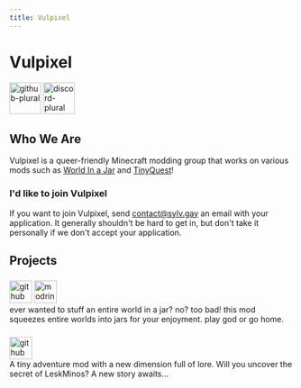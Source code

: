 ```yaml
---
title: Vulpixel
---
```


# Vulpixel
<a href="https://github.com/VulpixelMC"><img alt="github-plural" height="56" src="https://cdn.jsdelivr.net/npm/@intergrav/devins-badges@3/assets/cozy/social/github-plural_vector.svg"></a>
<a href="/vulpixel/discord"><img alt="discord-plural" height="56" src="https://cdn.jsdelivr.net/npm/@intergrav/devins-badges@3/assets/cozy/social/discord-plural_vector.svg"></a>

## Who We Are
Vulpixel is a queer-friendly Minecraft modding group that works on various mods such as <a href="#world-in-a-jar">World In a Jar</a> and <a href="#tinyquest">TinyQuest</a>!

### I'd like to join Vulpixel
If you want to join Vulpixel, send [contact@sylv.gay](mailto:contact@sylv.gay) an email with your application. It generally shouldn't be hard to get in, but don't take it personally if we don't accept your application.

## Projects

<!-- TODO: replace this with a better system -->
<div id="projects">
	<project
		style="
			--icon: url(/projects/icons/worldinajar.png);
			--icon-color: #ABBABB;
			--name: 'World In a Jar';
		"
		id="world-in-a-jar"
	>
		<div class="project-icon" title="Icon of World In a Jar"></div>
		<div class="project-info">
			<h3 class="project-name"></h3>
			<div class="project-data">
				<a href="https://github.com/VulpixelMC/world-in-a-jar"><img alt="github" height="40" src="https://cdn.jsdelivr.net/npm/@intergrav/devins-badges@3/assets/compact-minimal/available/github_vector.svg"></a>
				<a href="https://modrinth.com/mod/worldinajar"><img alt="modrinth" height="40" src="https://cdn.jsdelivr.net/npm/@intergrav/devins-badges@3/assets/compact-minimal/available/modrinth_vector.svg"></a>
			</div>
			<div class="project-desc">
				ever wanted to stuff an entire world in a jar? no? too bad! this mod squeezes entire worlds into jars for your enjoyment. play god or go home.
			</div>
		</div>
	</project>
	<project
		style="
			--icon: url(/projects/icons/tinyquest.png);
			--icon-color: #532E18;
			--name: 'TinyQuest';
		"
		id="tinyquest"
	>
		<div class="project-icon" title="Icon of TinyQuest"></div>
		<div class="project-info">
			<h3 class="project-name"></h3>
			<div class="project-data">
				<a href="https://github.com/VulpixelMC/TinyQuest"><img alt="github" height="40" src="https://cdn.jsdelivr.net/npm/@intergrav/devins-badges@3/assets/compact-minimal/available/github_vector.svg"></a>
			</div>
			<div class="project-desc">
				A tiny adventure mod with a new dimension full of lore. Will you uncover the secret of LeskMinos? A new story awaits…
			</div>
		</div>
	</project>
</div>
